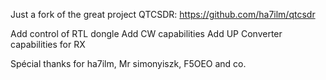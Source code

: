 Just a fork of the great project QTCSDR:
https://github.com/ha7ilm/qtcsdr

Add control of RTL dongle
Add CW capabilities
Add UP Converter capabilities for RX

Spécial thanks for ha7ilm, Mr simonyiszk, F5OEO and co.
